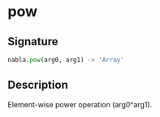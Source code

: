 # pow

## Signature

```python
nabla.pow(arg0, arg1) -> 'Array'
```

## Description

Element-wise power operation (arg0^arg1).

